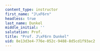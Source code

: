 ```yaml
---
content_type: instructor
first_name: "J\xF6rn"
headless: true
last_name: Dunkel
middle_initial: ''
salutation: Prof.
title: "Prof. J\xF6rn Dunkel"
uid: 8e13d3e4-776e-052c-9488-8d5cd1f93ac2
---
```

